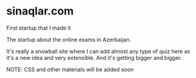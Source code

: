 # sinaqlar.com
First startup that I made it

The startup about the online exams in Azerbaijan.

It's really a snowball site where I can add almost any type of quiz here as it's a new idea and very extensible.
And it's getting bigger and bigger.

NOTE: CSS and other materials will be added soon

